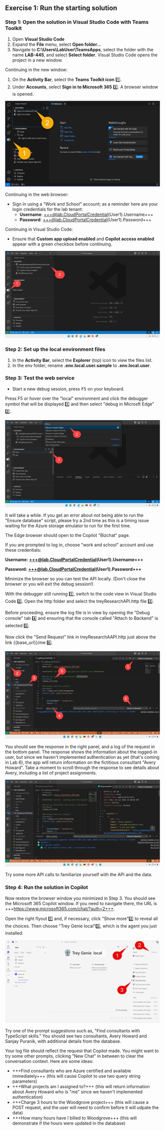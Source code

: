 ## Exercise 1: Run the starting solution

### Step 1: Open the solution in Visual Studio Code with Teams Toolkit

1. Open **Visual Studio Code**
1. Expand the **File** menu, select **Open folder...**
1. Navigate to **C:\Users\LabUser\TeamsApps**, select the folder with the name **LAB-445**, and select **Select folder**. Visual Studio Code opens the project in a new window.

Continuing in the new window:

1. On the **Activity Bar**, select the **Teams Toolkit icon** 1️⃣.
1. Under **Accounts**, select **Sign in to Microsoft 365** 2️⃣. A browser window is opened.

![01-04-SetupTTK-01.png](/images//01-04-Setup-TTK-01.png)

Continuing in the web browser:

- Sign in using a "Work and School" account; as a reminder here are your login credentials for the lab tenant:
    - **Username**: +++@lab.CloudPortalCredential(User1).Username+++
    - **Password**: +++@lab.CloudPortalCredential(User1).Password+++

Continuing in Visual Studio Code:

- Ensure that **Custom app upload enabled** and **Copilot access enabled** appear with a green checkbox before continuing.

![run-in-ttk01.png](/images/run-in-ttk01.png)

### Step 2: Set up the local environment files

1. In the **Activity Bar**, select the **Explorer** (top) icon to view the files list.
1. In the env folder, rename **.env.local.user.sample** to **.env.local.user**.

### Step 3: Test the web service

- Start a new debug session, press <kbd>F5</kbd> on your keyboard.

Press F5 or hover over the "local" environment and click the debugger symbol that will be displayed 1️⃣ and then select "debug in Microsft Edge" 2️⃣.

![run-in-ttk02.png](/images/run-in-ttk02.png)

It will take a while. If you get an error about not being able to run the "Ensure database" script, please try a 2nd time as this is a timing issue waiting for the Azure storage emulator to run for the first time.

The Edge browser should open to the Copilot "Bizchat" page.

If you are prompted to log in, choose "work and school" account and use these credentials:

**Username: +++@lab.CloudPortalCredential(User1).Username+++**

**Password: +++@lab.CloudPortalCredential(User1).Password+++**

Minimize the browser so you can test the API locally. (Don't close the browser or you will exit the debug session!)

With the debugger still running 1️⃣, switch to the code view in Visual Studio Code 2️⃣. Open the http folder and select the treyResearchAPI.http file 3️⃣.

Before proceeding, ensure the log file is in view by opening the "Debug console" tab 4️⃣ and ensuring that the console called "Attach to Backend" is selected 5️⃣.

Now click the "Send Request" link in treyResearchAAPI.http just above the link {{base_url}}/me 6️⃣.

![run-in-ttk04.png](/images/run-in-ttk04.png)

You should see the response in the right panel, and a log of the request in the bottom panel. The response shows the information about the logged-in user, but since we haven't implemented authentication as yet (that's coming in Lab 6), the app will return information on the fictitious consultant "Avery Howard". Take a moment to scroll through the response to see details about Avery, including a list of project assignments.

![run-in-ttk05.png](/images/run-in-ttk05.png)

Try some more API calls to familiarize yourself with the API and the data.

### Step 4: Run the solution in Copilot

Now restore the browser window you minimized in Step 3. You should see the Microsoft 365 Copilot window. If you need to navigate there, the URL is +++https://www.microsoft365.com/chat/?auth=2+++.

Open the right flyout 1️⃣ and, if necessary, click "Show more"2️⃣ to reveal all the choices. Then choose "Trey Genie local"3️⃣, which is the agent you just installed.

![run-declarative-copilot-01.png](/images/run-declarative-copilot-01.png)

Try one of the prompt suggestions such as, "Find consultants with TypeScript skills." You should see two consultants, Avery Howard and Sanjay Puranik, with additional details from the database.

Your log file should reflect the request that Copilot made. You might want to try some other prompts, clicking "New Chat" in between to clear the conversation context. Here are some ideas:

 * +++Find consultants who are Azure certified and available immediately+++ (this will cause Copilot to use two query string parameters)
 * +++What projects am I assigned to?+++ (this will return information about Avery Howard who is "me" since we haven't implemented authentication)
 * +++Charge 3 hours to the Woodgrove project+++ (this will cause a POST request, and the user will need to confirm before it will udpate the data)
 * +++How many hours have I billed to Woodgrove+++ (this will demonstrate if the hours were updated in the database)